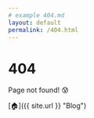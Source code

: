 ```yaml
---
# example 404.md
layout: default
permalink: /404.html
---
```


# 404

Page not found! :cold_sweat:

[:house:]({{ site.url }} "Blog")

